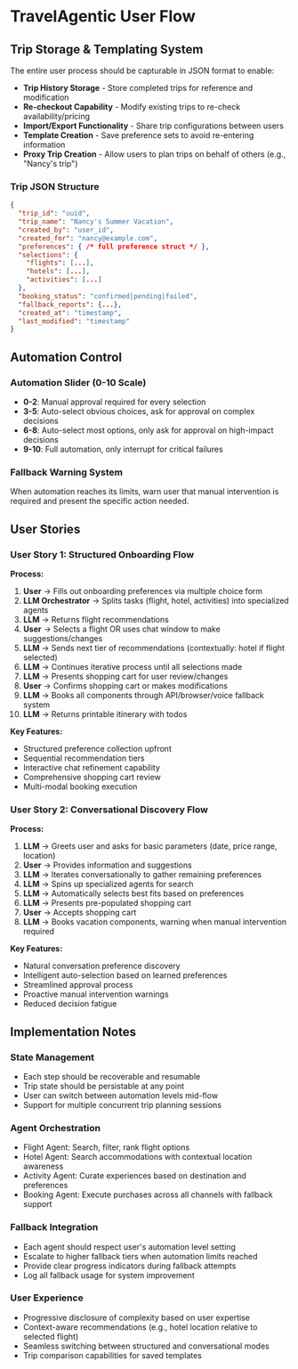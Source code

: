 # TravelAgentic User Flow

## Trip Storage & Templating System

The entire user process should be capturable in JSON format to enable:

- **Trip History Storage** - Store completed trips for reference and modification
- **Re-checkout Capability** - Modify existing trips to re-check availability/pricing
- **Import/Export Functionality** - Share trip configurations between users
- **Template Creation** - Save preference sets to avoid re-entering information
- **Proxy Trip Creation** - Allow users to plan trips on behalf of others (e.g., "Nancy's trip")

### Trip JSON Structure

```json
{
  "trip_id": "uuid",
  "trip_name": "Nancy's Summer Vacation",
  "created_by": "user_id",
  "created_for": "nancy@example.com",
  "preferences": { /* full preference struct */ },
  "selections": {
    "flights": [...],
    "hotels": [...],
    "activities": [...]
  },
  "booking_status": "confirmed|pending|failed",
  "fallback_reports": {...},
  "created_at": "timestamp",
  "last_modified": "timestamp"
}
```

## Automation Control

### Automation Slider (0-10 Scale)

- **0-2**: Manual approval required for every selection
- **3-5**: Auto-select obvious choices, ask for approval on complex decisions
- **6-8**: Auto-select most options, only ask for approval on high-impact decisions
- **9-10**: Full automation, only interrupt for critical failures

### Fallback Warning System

When automation reaches its limits, warn user that manual intervention is required and present the specific action needed.

## User Stories

### User Story 1: Structured Onboarding Flow

**Process:**

1. **User** → Fills out onboarding preferences via multiple choice form
2. **LLM Orchestrator** → Splits tasks (flight, hotel, activities) into specialized agents
3. **LLM** → Returns flight recommendations
4. **User** → Selects a flight OR uses chat window to make suggestions/changes
5. **LLM** → Sends next tier of recommendations (contextually: hotel if flight selected)
6. **LLM** → Continues iterative process until all selections made
7. **LLM** → Presents shopping cart for user review/changes
8. **User** → Confirms shopping cart or makes modifications
9. **LLM** → Books all components through API/browser/voice fallback system
10. **LLM** → Returns printable itinerary with todos

**Key Features:**

- Structured preference collection upfront
- Sequential recommendation tiers
- Interactive chat refinement capability
- Comprehensive shopping cart review
- Multi-modal booking execution

### User Story 2: Conversational Discovery Flow

**Process:**

1. **LLM** → Greets user and asks for basic parameters (date, price range, location)
2. **User** → Provides information and suggestions
3. **LLM** → Iterates conversationally to gather remaining preferences
4. **LLM** → Spins up specialized agents for search
5. **LLM** → Automatically selects best fits based on preferences
6. **LLM** → Presents pre-populated shopping cart
7. **User** → Accepts shopping cart
8. **LLM** → Books vacation components, warning when manual intervention required

**Key Features:**

- Natural conversation preference discovery
- Intelligent auto-selection based on learned preferences
- Streamlined approval process
- Proactive manual intervention warnings
- Reduced decision fatigue

## Implementation Notes

### State Management

- Each step should be recoverable and resumable
- Trip state should be persistable at any point
- User can switch between automation levels mid-flow
- Support for multiple concurrent trip planning sessions

### Agent Orchestration

- Flight Agent: Search, filter, rank flight options
- Hotel Agent: Search accommodations with contextual location awareness
- Activity Agent: Curate experiences based on destination and preferences
- Booking Agent: Execute purchases across all channels with fallback support

### Fallback Integration

- Each agent should respect user's automation level setting
- Escalate to higher fallback tiers when automation limits reached
- Provide clear progress indicators during fallback attempts
- Log all fallback usage for system improvement

### User Experience

- Progressive disclosure of complexity based on user expertise
- Context-aware recommendations (e.g., hotel location relative to selected flight)
- Seamless switching between structured and conversational modes
- Trip comparison capabilities for saved templates
